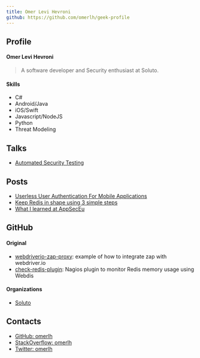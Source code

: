 ```yaml
---
title: Omer Levi Hevroni
github: https://github.com/omerlh/geek-profile
---
```


## Profile
#### Omer Levi Hevroni
> A software developer and Security enthusiast at Soluto. 

#### Skills
- C# 
- Android/Java
- iOS/Swift
- Javascript/NodeJS
- Python
- Threat Modeling

## Talks
- [Automated Security Testing](https://www.slideshare.net/SolutoTLV/automated-security-testing-74232725)

## Posts
- [Userless User Authentication For Mobile Applications](https://blog.solutotlv.com/userless-mobile-authentication/)
- [Keep Redis in shape using 3 simple steps](https://blog.solutotlv.com/keep-redis-shape-3-simple-steps/)
- [What I learned at AppSecEu](https://blog.solutotlv.com/my-thoughts-appseceurope/)

## GitHub

#### Original
- [webdriverio-zap-proxy](https://github.com/Soluto/webdriverio-zap-proxy): example of how to integrate zap with webdriver.io
- [check-redis-plugin](https://github.com/Soluto/check-redis-plugin): Nagios plugin to monitor Redis memory usage using Webdis

#### Organizations
- [Soluto](https://github.com/soluto)

## Contacts
- [GitHub: omerlh](https://github.com/omerlh)
- [StackOverflow: omerlh](https://stackoverflow.com/users/4792970/omer-levi-hevroni)
- [Twitter: omerlh](https://twitter.com/omerlh)
